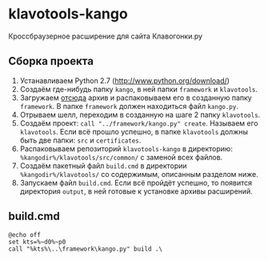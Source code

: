 klavotools-kango
================

Кроссбраузерное расширение для сайта Клавогонки.ру

Сборка проекта
-------------------

1. Устанавливаем Python 2.7 (http://www.python.org/download/)
2. Создаём где-нибудь папку `kango`, в ней папки `framework` и `klavotools`.
3. Загружаем [отсюда](http://kangoextensions.com/kango/kango-framework-latest.zip) архив и распаковываем его в созданную папку `framework`. В папке `framework` должен находиться файл `kango.py`.
4. Отрываем шелл, переходим в созданную на шаге 2 папку `klavotools`.
5. Создаём проект: `call "../framework/kango.py" create`. Называем его `klavotools`. Если всё прошло успешно, в папке `klavotools` должны быть две папки: `src` и `certificates`.
6. Распаковываем репозиторий `klavotools-kango` в директорию: `%kangodir%/klavotools/src/common/` с заменой всех файлов.
7. Создаём пакетный файл `build.cmd` в директории `%kangodir%/klavotools/` со содержимым, описанным разделом ниже.
8. Запускаем файл `build.cmd`. Если всё пройдёт успешно, то появится директория `output`, в ней готовые к установке архивы расширений.

build.cmd
---------

    @echo off
    set kts=%~d0%~p0
    call "%kts%\..\framework\kango.py" build .\
